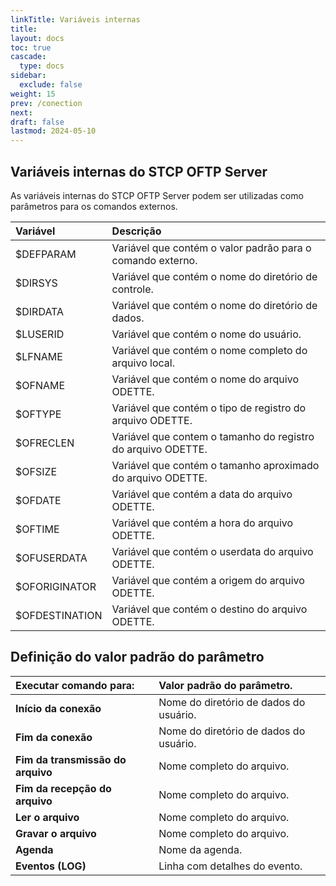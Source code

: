 ```yaml
---
linkTitle: Variáveis internas
title:
layout: docs
toc: true
cascade:
  type: docs
sidebar:
  exclude: false
weight: 15
prev: /conection
next:
draft: false
lastmod: 2024-05-10
---
```

## Variáveis internas do STCP OFTP Server

As variáveis internas do STCP OFTP Server podem ser utilizadas como parâmetros para os comandos externos.

Variável  | Descrição
:---      | :---
$DEFPARAM | Variável que contém o valor padrão para o comando externo.
$DIRSYS   | Variável que contém o nome do diretório de controle.
$DIRDATA  | Variável que contém o nome do diretório de dados.
$LUSERID  | Variável que contém o nome do usuário.
$LFNAME   | Variável que contém o nome completo do arquivo local.
$OFNAME   | Variável que contém o nome do arquivo ODETTE.
$OFTYPE   | Variável que contém o tipo de registro do arquivo ODETTE.
$OFRECLEN | Variável que contem o tamanho do registro do arquivo ODETTE.
$OFSIZE   | Variável que contém o tamanho aproximado do arquivo ODETTE.
$OFDATE   | Variável que contém a data do arquivo ODETTE.
$OFTIME   | Variável que contém a hora do arquivo ODETTE.
$OFUSERDATA| Variável que contém o userdata do arquivo ODETTE.
$OFORIGINATOR| Variável que contém a origem do arquivo ODETTE.
$OFDESTINATION| Variável que contém o destino do arquivo ODETTE.

## Definição do valor padrão do parâmetro

Executar comando para:| Valor padrão do parâmetro.
:---                  | :---
**Início da conexão** | Nome do diretório de dados do usuário.
**Fim da conexão**    | Nome do diretório de dados do usuário.
**Fim da transmissão do arquivo**| Nome completo do arquivo.
**Fim da recepção do arquivo**| Nome completo do arquivo.
**Ler o arquivo**     | Nome completo do arquivo.
**Gravar o arquivo**  | Nome completo do arquivo.
**Agenda**            | Nome da agenda.
**Eventos (LOG)**     | Linha com detalhes do evento.

